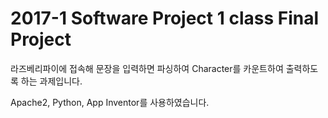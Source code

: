 # 2017-1 Software Project 1 class Final Project

라즈베리파이에 접속해 문장을 입력하면 파싱하여 Character를 카운트하여 출력하도록 하는 과제입니다.

Apache2, Python, App Inventor를 사용하였습니다.
